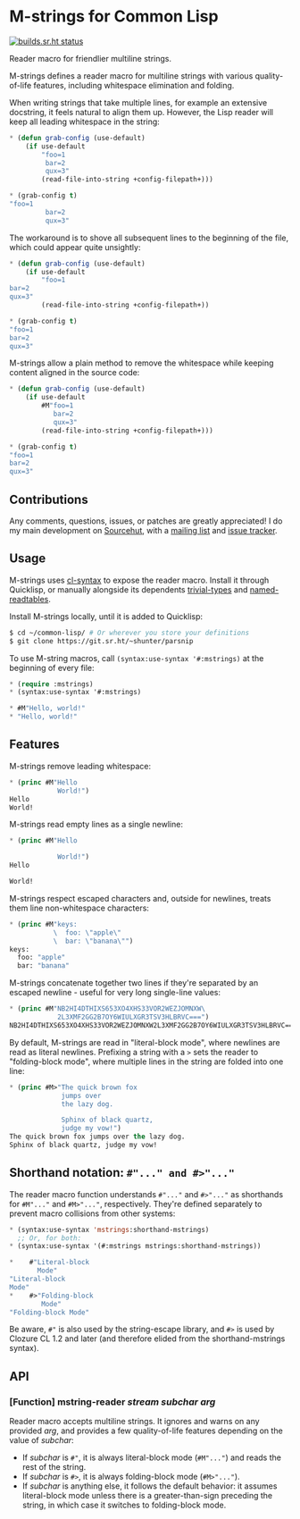 # M-strings for Common Lisp
[![builds.sr.ht status](https://builds.sr.ht/~shunter/mstrings/commits/master/test.yml.svg)](https://builds.sr.ht/~shunter/mstrings/commits/master/test.yml)

Reader macro for friendlier multiline strings.

M-strings defines a reader macro for multiline strings with various
quality-of-life features, including whitespace elimination and folding.

When writing strings that take multiple lines, for example an extensive
docstring, it feels natural to align them up. However, the Lisp reader will
keep all leading whitespace in the string:

```lisp
* (defun grab-config (use-default)
    (if use-default
        "foo=1
         bar=2
         qux=3"
        (read-file-into-string +config-filepath+)))

* (grab-config t)
"foo=1
         bar=2
         qux=3"
```

The workaround is to shove all subsequent lines to the beginning of the file,
which could appear quite unsightly:

```lisp
* (defun grab-config (use-default)
    (if use-default
        "foo=1
bar=2
qux=3"
        (read-file-into-string +config-filepath+))

* (grab-config t)
"foo=1
bar=2
qux=3"
```

M-strings allow a plain method to remove the whitespace while keeping content
aligned in the source code:

```lisp
* (defun grab-config (use-default)
    (if use-default
        #M"foo=1
           bar=2
           qux=3"
        (read-file-into-string +config-filepath+)))

* (grab-config t)
"foo=1
bar=2
qux=3"
```

## Contributions

Any comments, questions, issues, or patches are greatly appreciated!
I do my main development on [Sourcehut](https://sr.ht/~shunter/mstrings/), with a [mailing list](https://lists.sr.ht/~shunter/public-inbox) and [issue tracker](https://todo.sr.ht/~shunter/mstrings).

## Usage

M-strings uses [cl-syntax](https://github.com/fukamachi/cl-syntax) to expose the
reader macro. Install it through Quicklisp, or manually alongside its
dependents [trivial-types](https://github.com/m2ym/trivial-types) and
[named-readtables](https://github.com/kmizumar/named-readtables/).

Install M-strings locally, until it is added to Quicklisp:

```sh
$ cd ~/common-lisp/ # Or wherever you store your definitions
$ git clone https://git.sr.ht/~shunter/parsnip
```

To use M-string macros, call `(syntax:use-syntax '#:mstrings)` at the beginning
of every file:

```lisp
* (require :mstrings)
* (syntax:use-syntax '#:mstrings)

* #M"Hello, world!"
* "Hello, world!"
```

## Features

M-strings remove leading whitespace:
```lisp
* (princ #M"Hello
            World!")
Hello
World!
```

M-strings read empty lines as a single newline:

```lisp
* (princ #M"Hello

            World!")
Hello

World!
```

M-strings respect escaped characters and, outside for newlines, treats them line non-whitespace characters:

```lisp
* (princ #M"keys:
           \  foo: \"apple\"
           \  bar: \"banana\"")
keys:
  foo: "apple"
  bar: "banana"
```

M-strings concatenate together two lines if they're separated by an escaped newline - useful for very long single-line values:

```lisp
* (princ #M"NB2HI4DTHIXS653XO4XHS33VOR2WEZJOMNXW\
            2L3XMF2GG2B7OY6WIULXGR3TSV3HLBRVC===")
NB2HI4DTHIXS653XO4XHS33VOR2WEZJOMNXW2L3XMF2GG2B7OY6WIULXGR3TSV3HLBRVC===
```

By default, M-strings are read in "literal-block mode", where newlines are read
as literal newlines. Prefixing a string with a `>` sets the reader to
"folding-block mode", where multiple lines in the string are folded into one
line:

```lisp
* (princ #M>"The quick brown fox
             jumps over
             the lazy dog.

             Sphinx of black quartz,
             judge my vow!")
The quick brown fox jumps over the lazy dog.
Sphinx of black quartz, judge my vow!
```

## Shorthand notation: `#"..." and #>"..."`

The reader macro function understands `#"..."` and `#>"..."` as shorthands for
`#M"..."` and `#M>"..."`, respectively. They're defined separately to prevent
macro collisions from other systems:

```lisp
* (syntax:use-syntax 'mstrings:shorthand-mstrings)
  ;; Or, for both:
* (syntax:use-syntax '(#:mstrings mstrings:shorthand-mstrings))

*    #"Literal-block
       Mode"
"Literal-block
Mode"
*    #>"Folding-block
        Mode"
"Folding-block Mode"
```

Be aware, `#"` is also used by the string-escape library, and `#>` is used by
Clozure CL 1.2 and later (and therefore elided from the shorthand-mstrings
syntax).

## API

### [Function] **mstring-reader** *stream subchar arg*

Reader macro accepts multiline strings. It ignores and warns on any provided
*arg*, and provides a few quality-of-life features depending on the value of
*subchar*:

- If *subchar* is `#"`, it is always literal-block mode (`#M"..."`) and reads
  the rest of the string.
- If *subchar* is `#>`, it is always folding-block mode (`#M>"..."`).
- If *subchar* is anything else, it follows the default behavior: it assumes
  literal-block mode unless there is a greater-than-sign preceding the string,
  in which case it switches to folding-block mode.
